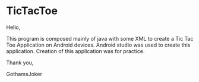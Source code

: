 # TicTacToe
Hello,

This program is composed mainly of java with some XML to create a Tic Tac Toe Application on Android devices.
Android studio was used to create this application. 
Creation of this application was for practice.


Thank you,

GothamsJoker
